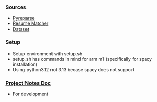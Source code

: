 ### Sources
- [Pyreparse](https://github.com/OmkarPathak/pyresparser)
- [Resume Matcher](https://github.com/srbhr/Resume-Matcher)
- [Dataset](https://www.kaggle.com/datasets/dataturks/resume-entities-for-ner/data)
### Setup
- Setup environment with setup.sh
- setup.sh has commands in mind for arm m1 (specifically for spacy installation)
- Using python3.12 not 3.13 becase spacy does not support
### [Project Notes Doc](https://docs.google.com/document/d/1WNQqmFWBEeeN1jmg1SmI0bFihNoGLY8COHLpfIMMSVM/edit?usp=sharing)
- For development
